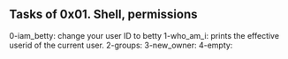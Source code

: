 ## Tasks of 0x01. Shell, permissions
0-iam_betty: change your user ID to betty
1-who_am_i: prints the effective userid of the current user.
2-groups:
3-new_owner:
4-empty: